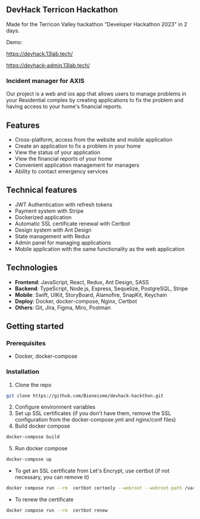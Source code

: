 ## DevHack Terricon Hackathon

Made for the Terricon Valley hackathon "Developer Hackathon 2023" in 2 days.

Demo: 

https://devhack.13lab.tech/

https://devhack-admin.13lab.tech/

### Incident manager for AXIS

Our project is a web and ios app that allows users to manage problems in your Residential complex by creating
applications to fix the problem and having access to your home's financial reports.

## Features

* Cross-platform, access from the website and mobile application
* Create an application to fix a problem in your home
* View the status of your application
* View the financial reports of your home
* Convenient application management for managers
* Ability to contact emergency services

## Technical features

* JWT Authentication with refresh tokens
* Payment system with Stripe
* Dockerized application
* Automatic SSL certificate renewal with Certbot
* Design system with Ant Design
* State management with Redux
* Admin panel for managing applications
* Mobile application with the same functionality as the web application

## Technologies

* **Frontend**: JavaScript, React, Redux, Ant Design, SASS
* **Backend**: TypeScript, Node.js, Express, Sequelize, PostgreSQL, Stripe
* **Mobile**: Swift, UIKit, StoryBoard, Alamofire, SnapKit, Keychain
* **Deploy**: Docker, docker-compose, Nginx, Certbot
* **Others**: Git, Jira, Figma, Miro, Postman

## Getting started

### Prerequisites

* Docker, docker-compose

### Installation

1. Clone the repo

```sh
git clone https://github.com/Bioneisme/devhack-hackthon.git
```

2. Configure environment variables
3. Set up SSL certificates (if you don't have them, remove the SSL configuration from the docker-compose.yml and
   nginx/conf files)
4. Build docker compose

```sh
docker-compose build
```
5. Run docker compose

```sh
docker-compose up
```

* To get an SSL certificate from Let's Encrypt, use certbot (if not necessary, you can remove it)
```sh
docker compose run --rm  certbot certonly --webroot --webroot-path /var/www/certbot/ -d example.org
```

* To renew the certificate
```sh
docker compose run --rm  certbot renew
```
